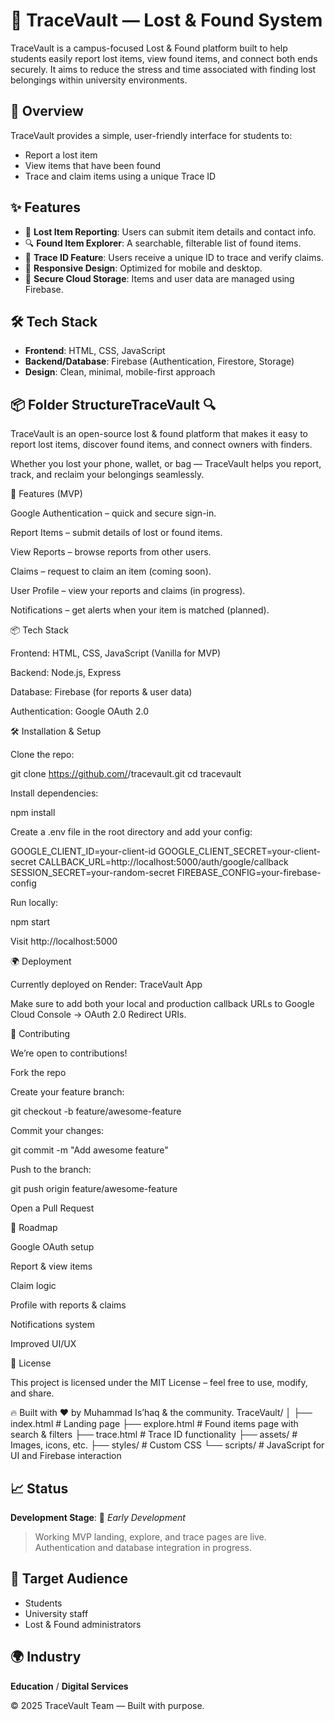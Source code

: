 # 🔐 TraceVault — Lost & Found System

TraceVault is a campus-focused Lost & Found platform built to help students easily report lost items, view found items, and connect both ends securely. It aims to reduce the stress and time associated with finding lost belongings within university environments.

## 🚀 Overview

TraceVault provides a simple, user-friendly interface for students to:
- Report a lost item
- View items that have been found
- Trace and claim items using a unique Trace ID

## ✨ Features

- 📌 **Lost Item Reporting**: Users can submit item details and contact info.
- 🔍 **Found Item Explorer**: A searchable, filterable list of found items.
- 🧩 **Trace ID Feature**: Users receive a unique ID to trace and verify claims.
- 🧠 **Responsive Design**: Optimized for mobile and desktop.
- 🔐 **Secure Cloud Storage**: Items and user data are managed using Firebase.

## 🛠 Tech Stack

- **Frontend**: HTML, CSS, JavaScript
- **Backend/Database**: Firebase (Authentication, Firestore, Storage)
- **Design**: Clean, minimal, mobile-first approach

## 📦 Folder StructureTraceVault 🔍

TraceVault is an open-source lost & found platform that makes it easy to report lost items, discover found items, and connect owners with finders.

Whether you lost your phone, wallet, or bag — TraceVault helps you report, track, and reclaim your belongings seamlessly.

🚀 Features (MVP)

Google Authentication – quick and secure sign-in.

Report Items – submit details of lost or found items.

View Reports – browse reports from other users.

Claims – request to claim an item (coming soon).

User Profile – view your reports and claims (in progress).

Notifications – get alerts when your item is matched (planned).

📦 Tech Stack

Frontend: HTML, CSS, JavaScript (Vanilla for MVP)

Backend: Node.js, Express

Database: Firebase (for reports & user data)

Authentication: Google OAuth 2.0

🛠️ Installation & Setup

Clone the repo:

git clone https://github.com/<your-username>/tracevault.git
cd tracevault


Install dependencies:

npm install


Create a .env file in the root directory and add your config:

GOOGLE_CLIENT_ID=your-client-id
GOOGLE_CLIENT_SECRET=your-client-secret
CALLBACK_URL=http://localhost:5000/auth/google/callback
SESSION_SECRET=your-random-secret
FIREBASE_CONFIG=your-firebase-config


Run locally:

npm start


Visit http://localhost:5000

🌍 Deployment

Currently deployed on Render:
TraceVault App

Make sure to add both your local and production callback URLs to Google Cloud Console → OAuth 2.0 Redirect URIs.

🤝 Contributing

We’re open to contributions!

Fork the repo

Create your feature branch:

git checkout -b feature/awesome-feature


Commit your changes:

git commit -m "Add awesome feature"


Push to the branch:

git push origin feature/awesome-feature


Open a Pull Request

📌 Roadmap

 Google OAuth setup

 Report & view items

 Claim logic

 Profile with reports & claims

 Notifications system

 Improved UI/UX

📄 License

This project is licensed under the MIT License – feel free to use, modify, and share.

🔥 Built with ❤️ by Muhammad Is’haq
 & the community.
TraceVault/
│
├── index.html # Landing page
├── explore.html # Found items page with search & filters
├── trace.html # Trace ID functionality
├── assets/ # Images, icons, etc.
├── styles/ # Custom CSS
└── scripts/ # JavaScript for UI and Firebase interaction


## 📈 Status

**Development Stage**: 🔧 *Early Development*

> Working MVP landing, explore, and trace pages are live. Authentication and database integration in progress.

## 🎯 Target Audience

- Students
- University staff
- Lost & Found administrators

## 🌍 Industry

**Education** / **Digital Services**


© 2025 TraceVault Team — Built with purpose.



